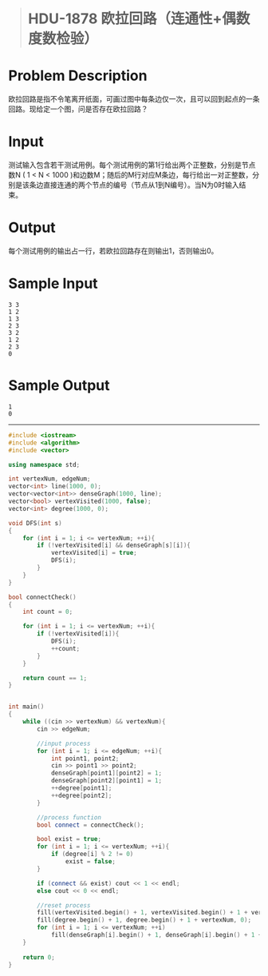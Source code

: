 > # HDU-1878 欧拉回路（连通性+偶数度数检验）

# Problem Description

欧拉回路是指不令笔离开纸面，可画过图中每条边仅一次，且可以回到起点的一条回路。现给定一个图，问是否存在欧拉回路？

# Input

测试输入包含若干测试用例。每个测试用例的第1行给出两个正整数，分别是节点数N ( 1 < N < 1000 )和边数M；随后的M行对应M条边，每行给出一对正整数，分别是该条边直接连通的两个节点的编号（节点从1到N编号）。当N为0时输入结束。

# Output

每个测试用例的输出占一行，若欧拉回路存在则输出1，否则输出0。

# Sample Input

```
3 3
1 2
1 3
2 3
3 2
1 2
2 3
0
```

# Sample Output

```
1
0
```

---

```c++
#include <iostream>
#include <algorithm>
#include <vector>

using namespace std;

int vertexNum, edgeNum;
vector<int> line(1000, 0);
vector<vector<int>> denseGraph(1000, line);
vector<bool> vertexVisited(1000, false);
vector<int> degree(1000, 0);

void DFS(int s)
{
    for (int i = 1; i <= vertexNum; ++i){
        if (!vertexVisited[i] && denseGraph[s][i]){
            vertexVisited[i] = true;
            DFS(i);
        }
    }
}

bool connectCheck()
{
    int count = 0;

    for (int i = 1; i <= vertexNum; ++i){
        if (!vertexVisited[i]){
            DFS(i);
            ++count;
        }
    }

    return count == 1;
}


int main()
{
    while ((cin >> vertexNum) && vertexNum){
        cin >> edgeNum;

        //input process
        for (int i = 1; i <= edgeNum; ++i){
            int point1, point2;
            cin >> point1 >> point2;
            denseGraph[point1][point2] = 1;
            denseGraph[point2][point1] = 1;
            ++degree[point1];
            ++degree[point2];
        }

        //process function
        bool connect = connectCheck();

        bool exist = true;
        for (int i = 1; i <= vertexNum; ++i){
            if (degree[i] % 2 != 0)
                exist = false;
        }

        if (connect && exist) cout << 1 << endl;
        else cout << 0 << endl;

        //reset process
        fill(vertexVisited.begin() + 1, vertexVisited.begin() + 1 + vertexNum, false);
        fill(degree.begin() + 1, degree.begin() + 1 + vertexNum, 0);
        for (int i = 1; i <= vertexNum; ++i)
            fill(denseGraph[i].begin() + 1, denseGraph[i].begin() + 1 + vertexNum, 0);
    }
    
    return 0;
}
```

 